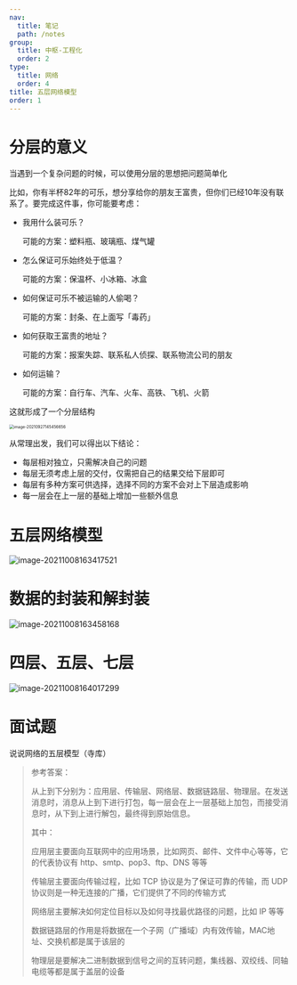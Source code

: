 ```yaml
---
nav:
  title: 笔记
  path: /notes
group:
  title: 中枢-工程化
  order: 2
type:
  title: 网络
  order: 4
title: 五层网络模型
order: 1
---
```


# 分层的意义

当遇到一个复杂问题的时候，可以使用分层的思想把问题简单化

比如，你有半杯82年的可乐，想分享给你的朋友王富贵，但你们已经10年没有联系了。要完成这件事，你可能要考虑：

- 我用什么装可乐？

  可能的方案：塑料瓶、玻璃瓶、煤气罐

- 怎么保证可乐始终处于低温？

  可能的方案：保温杯、小冰箱、冰盒

- 如何保证可乐不被运输的人偷喝？

  可能的方案：封条、在上面写「毒药」

- 如何获取王富贵的地址？

  可能的方案：报案失踪、联系私人侦探、联系物流公司的朋友
  
- 如何运输？

  可能的方案：自行车、汽车、火车、高铁、飞机、火箭

这就形成了一个分层结构

<img src="http://mdrs.yuanjin.tech/img/20210927145456.png" alt="image-20210927145456656" style="zoom:50%;" />  



从常理出发，我们可以得出以下结论：

- 每层相对独立，只需解决自己的问题
- 每层无须考虑上层的交付，仅需把自己的结果交给下层即可
- 每层有多种方案可供选择，选择不同的方案不会对上下层造成影响
- 每一层会在上一层的基础上增加一些额外信息

# 五层网络模型

![image-20211008163417521](http://mdrs.yuanjin.tech/img/20211008163417.png)

# 数据的封装和解封装

![image-20211008163458168](http://mdrs.yuanjin.tech/img/20211008163458.png)

# 四层、五层、七层

![image-20211008164017299](http://mdrs.yuanjin.tech/img/20211008164017.png)

# 面试题

说说网络的五层模型（寺库）

> 参考答案：
>
> 从上到下分别为：应用层、传输层、网络层、数据链路层、物理层。在发送消息时，消息从上到下进行打包，每一层会在上一层基础上加包，而接受消息时，从下到上进行解包，最终得到原始信息。
>
> 其中：
>
> 应用层主要面向互联网中的应用场景，比如网页、邮件、文件中心等等，它的代表协议有 http、smtp、pop3、ftp、DNS 等等
>
> 传输层主要面向传输过程，比如 TCP 协议是为了保证可靠的传输，而 UDP 协议则是一种无连接的广播，它们提供了不同的传输方式
>
> 网络层主要解决如何定位目标以及如何寻找最优路径的问题，比如 IP 等等
>
> 数据链路层的作用是将数据在一个子网（广播域）内有效传输，MAC地址、交换机都是属于该层的
>
> 物理层是要解决二进制数据到信号之间的互转问题，集线器、双绞线、同轴电缆等都是属于盖层的设备
